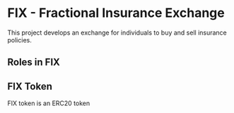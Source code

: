 # FIX - Fractional Insurance Exchange

This project develops an exchange for individuals to buy and sell insurance policies.

## Roles in FIX

## FIX Token

FIX token is an ERC20 token